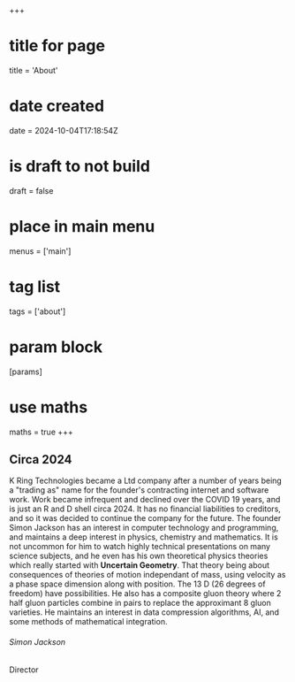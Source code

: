 +++
# title for page
title = 'About'
# date created
date = 2024-10-04T17:18:54Z
# is draft to not build
draft = false
# place in main menu
menus = ['main']
# tag list
tags = ['about']
# param block
[params]
# use maths
maths = true
+++
## Circa 2024

K Ring Technologies became a Ltd company after a number of years being a "trading as" name for the founder's contracting internet and software work. Work became infrequent and declined
over the COVID 19 years, and is just an R and D shell circa 2024. It has no financial liabilities to creditors, and so it was decided to continue the company for the future.
The founder Simon Jackson has an interest in computer technology and programming, and maintains a deep interest in physics, chemistry and mathematics. It is not uncommon for him
to watch highly technical presentations on many science subjects, and he even has his own theoretical physics theories which really started with **Uncertain Geometry**. That theory being
about consequences of theories of motion independant of mass, using velocity as a phase space dimension along with position. The 13 D (26 degrees of freedom) have possibilities.
He also has a composite gluon theory where 2 half gluon particles combine in pairs to replace the approximant 8 gluon varieties. He maintains an interest in data compression algorithms,
AI, and some methods of mathematical integration.

###### Simon Jackson

Director

